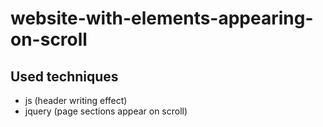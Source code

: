 # website-with-elements-appearing-on-scroll

## Used techniques

* js (header writing effect)
* jquery (page sections appear on scroll)

